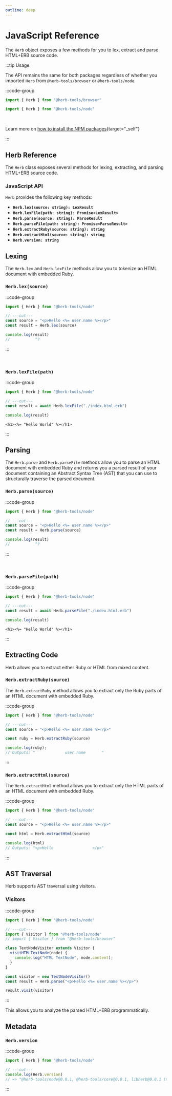 ```yaml
---
outline: deep
---
```


# JavaScript Reference

The `Herb` object exposes a few methods for you to lex, extract and parse HTML+ERB source code.


:::tip Usage

The API remains the same for both packages regardless of whether you imported `Herb` from `@herb-tools/browser` or `@herb-tools/node`.

:::code-group
```js twoslash [Browser]
import { Herb } from "@herb-tools/browser"
```

```js twoslash [Node.js]
import { Herb } from "@herb-tools/node"
```

<br/>

Learn more on [how to install the NPM packages](/bindings/javascript/){target="_self"}

:::

## Herb Reference

The `Herb` class exposes several methods for lexing, extracting, and parsing HTML+ERB source code.

### JavaScript API

`Herb` provides the following key methods:

- **`Herb.lex(source: string): LexResult`**
- **`Herb.lexFile(path: string): Promise<LexResult>`**
- **`Herb.parse(source: string): ParseResult`**
- **`Herb.parseFile(path: string): Promise<ParseResult>`**
- **`Herb.extractRuby(source: string): string`**
- **`Herb.extractHtml(source: string): string`**
- **`Herb.version: string`**


## Lexing

The `Herb.lex` and `Herb.lexFile` methods allow you to tokenize an HTML document with embedded Ruby.

### `Herb.lex(source)`

:::code-group
```js twoslash [javascript]
import { Herb } from "@herb-tools/node"

// ---cut---
const source = "<p>Hello <%= user.name %></p>"
const result = Herb.lex(source)

console.log(result)
//           ^?
```
:::

<br />

### `Herb.lexFile(path)`

:::code-group
```js twoslash [javascript]
import { Herb } from "@herb-tools/node"

// ---cut---
const result = await Herb.lexFile("./index.html.erb")

console.log(result)
```
```erb [index.html.erb]
<h1><%= "Hello World" %></h1>
```
:::

## Parsing

The `Herb.parse` and `Herb.parseFile` methods allow you to parse an HTML document with embedded Ruby and returns you a parsed result of your document containing an Abstract Syntax Tree (AST) that you can use to structurally traverse the parsed document.

### `Herb.parse(source)`

:::code-group
```js twoslash [javascript]
import { Herb } from "@herb-tools/node"

// ---cut---
const source = "<p>Hello <%= user.name %></p>"
const result = Herb.parse(source)

console.log(result)
//           ^?
```
:::

<br />

### `Herb.parseFile(path)`

:::code-group
```js twoslash [javascript]
import { Herb } from "@herb-tools/node"

// ---cut---
const result = await Herb.parseFile("./index.html.erb")

console.log(result)
```
```erb [index.html.erb]
<h1><%= "Hello World" %></h1>
```
:::


## Extracting Code

Herb allows you to extract either Ruby or HTML from mixed content.

### `Herb.extractRuby(source)`

The `Herb.extractRuby` method allows you to extract only the Ruby parts of an HTML document with embedded Ruby.

:::code-group
```js twoslash [javascript]
import { Herb } from "@herb-tools/node"

// ---cut---
const source = "<p>Hello <%= user.name %></p>"

const ruby = Herb.extractRuby(source)

console.log(ruby);
// Outputs: "             user.name       "
```
:::

### `Herb.extractHtml(source)`

The `Herb.extractHtml` method allows you to extract only the HTML parts of an HTML document with embedded Ruby.

:::code-group
```js twoslash [javascript]
import { Herb } from "@herb-tools/node"

// ---cut---
const source = "<p>Hello <%= user.name %></p>"

const html = Herb.extractHtml(source)

console.log(html)
// Outputs: "<p>Hello                 </p>"
```
:::

## AST Traversal

Herb supports AST traversal using visitors.

### Visitors

:::code-group
```js twoslash [javascript]
import { Herb } from "@herb-tools/node"

// ---cut---
import { Visitor } from "@herb-tools/node"
// import { Visitor } from "@herb-tools/browser"

class TextNodeVisitor extends Visitor {
  visitHTMLTextNode(node) {
    console.log("HTML TextNode", node.content);
  }
}

const visitor = new TextNodeVisitor()
const result = Herb.parse("<p>Hello <%= user.name %></p>")

result.visit(visitor)
```
:::

This allows you to analyze the parsed HTML+ERB programmatically.


## Metadata

### `Herb.version`

:::code-group
```js twoslash [javascript]
import { Herb } from "@herb-tools/node"

// ---cut---
console.log(Herb.version)
// => "@herb-tools/node@0.0.1, @herb-tools/core@0.0.1, libherb@0.0.1 (native)"
```
:::
